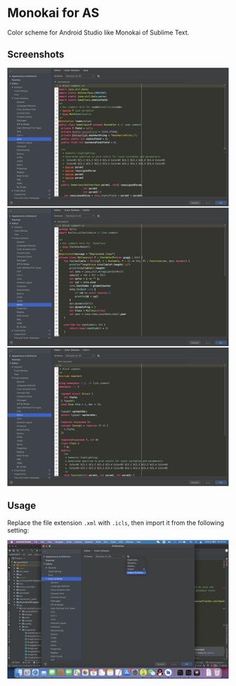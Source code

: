 Monokai for AS
======================

Color scheme for Android Studio like Monokai of Sublime Text.


## Screenshots
<img src="https://github.com/lzls/Monokai-for-AS/blob/main/Java.png">
<img src="https://github.com/lzls/Monokai-for-AS/blob/main/Kotlin.png">
<img src="https://github.com/lzls/Monokai-for-AS/blob/main/C%2B%2B.png">


## Usage
Replace the file extension `.xml` with `.icls`, then import it from the following setting:

<img src="https://github.com/lzls/Monokai-for-AS/blob/main/import%20place.png">